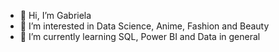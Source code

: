 - 👋 Hi, I’m Gabriela
- 👀 I’m interested in Data Science, Anime, Fashion and Beauty
- 🌱 I’m currently learning SQL, Power BI and Data in general


<!---
gaacastro/gaacastro is a ✨ special ✨ repository because its `README.md` (this file) appears on your GitHub profile.
You can click the Preview link to take a look at your changes.
--->
